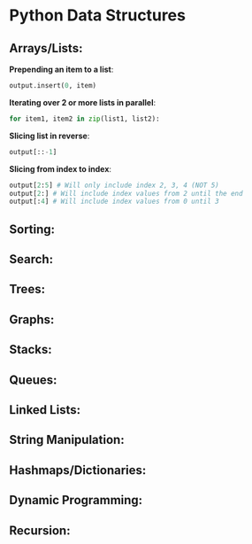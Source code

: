 # Python Data Structures

## Arrays/Lists:

**Prepending an item to a list**: 
```python
output.insert(0, item)
``` 

**Iterating over 2 or more lists in parallel**: 
```python
for item1, item2 in zip(list1, list2):
```

**Slicing list in reverse**: 
```python
output[::-1]
```

**Slicing from index to index**: 
```python
output[2:5] # Will only include index 2, 3, 4 (NOT 5)
output[2:] # Will include index values from 2 until the end
output[:4] # Will include index values from 0 until 3
```

## Sorting:

## Search:

## Trees:

## Graphs:

## Stacks:

## Queues:

## Linked Lists:

## String Manipulation:

## Hashmaps/Dictionaries:

## Dynamic Programming:

## Recursion:

